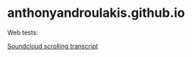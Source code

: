 # anthonyandroulakis.github.io
Web tests:

<a href="http://github.io/anthonyandroulakis/anthonyandroulakis.github.io/SoundcloudScrollingTranscript/index.html">Soundcloud scrolling transcript</a>

